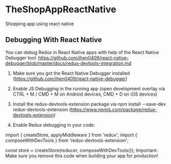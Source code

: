 # TheShopAppReactNative
Shopping app using react native

<h2>Debugging With React Native</h2>

You can debug Redux in React Native apps with help of the React Native Debugger tool: https://github.com/jhen0409/react-native-debugger/blob/master/docs/redux-devtools-integration.md

1) Make sure you got the React Native Debugger installed 
(https://github.com/jhen0409/react-native-debugger)

2) Enable JS Debugging in the running app 
(open development overlay via CTRL + M / CMD + M on Android devices, CMD + D on iOS devices)

3) Install the redux-devtools-extension package via 
npm install --save-dev redux-devtools-extension 
(https://www.npmjs.com/package/redux-devtools-extension)

4) Enable Redux debugging in your code:

import { createStore, applyMiddleware } from 'redux';
import { composeWithDevTools } from 'redux-devtools-extension';
 
const store = createStore(reducer, composeWithDevTools());
Important: Make sure you remove this code when building your app for production!

